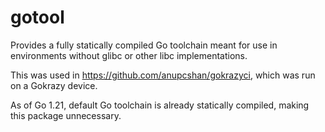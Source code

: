 # gotool

Provides a fully statically compiled Go toolchain meant for use in environments without glibc or other libc implementations.

This was used in https://github.com/anupcshan/gokrazyci, which was run on a Gokrazy device.

As of Go 1.21, default Go toolchain is already statically compiled, making this package unnecessary.
